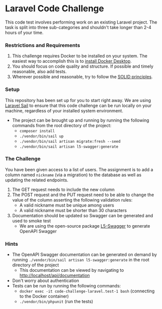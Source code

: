 # Laravel Code Challenge

This code test involves performing work on an existing Laravel project.
The task is split into three sub-categories and shouldn't take longer than 2-4 hours of your time.

### Restrictions and Requirements
1. This challenge requires Docker to be installed on your system. The easiest way to accomplish this is to [install Docker Desktop](https://www.docker.com/).
2. You should focus on code quality and structure. If possible and timely reasonable, also add tests.
3. Wherever possible and reasonable, try to follow the [SOLID principles](https://en.wikipedia.org/wiki/SOLID).

### Setup
This repository has been set up for you to start right away. We are using [Laravel Sail](https://laravel.com/docs/9.x/sail) to ensure that
this code challenge can be run locally on your machine, regardless of your installed system environment.
- The project can be brought up and running by running the following commands from the root directory of the project: 
  - `composer install`
  - `./vendor/bin/sail up`
  - `./vendor/bin/sail artisan migrate:fresh --seed`
  - `./vendor/bin/sail artisan l5-swagger:generate`

### The Challenge
You have been given access to a list of users. 
The assignment is to add a column named `nickname` (via a migration) to the database as well as updating the related endpoints.

1. The GET request needs to include the new column
2. The POST request and the PUT request need to be able to change the value of the column asserting the following validation rules:
   - A valid nickname must be unique among users
   - A valid nickname must be shorter than 30 characters
3. Documentation should be updated so Swagger can be generated and used to smoke test
   - We are using the open-source package [L5-Swagger](https://github.com/DarkaOnLine/L5-Swagger) to generate OpenAPI Swagger  

### Hints
- The OpenAPI Swagger documentation can be generated on demand by running `./vendor/bin/sail artisan l5-swagger:generate` in the root directory of the project
  - This documentation can be viewed by navigating to [http://localhost/api/documentation](http://localhost/api/documentation)
- Don't worry about authentication
- Tests can be run by running the following commands:
  - `docker exec -it code-challenge-laravel.test-1 bash` (connecting to the Docker container)
  - `./vendor/bin/phpunit` (run the tests)
